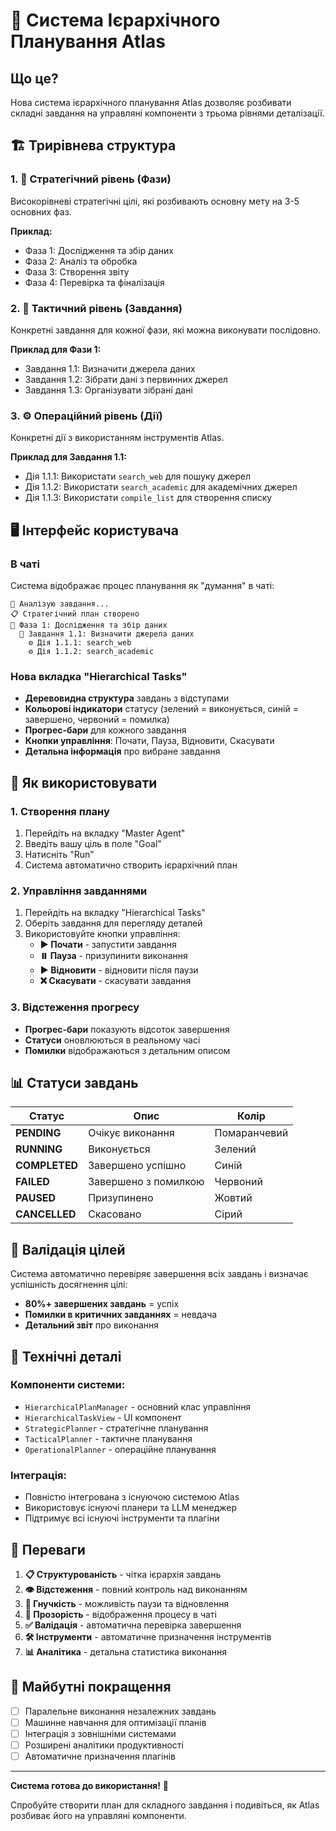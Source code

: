 # 🎯 Система Ієрархічного Планування Atlas

## Що це?

Нова система ієрархічного планування Atlas дозволяє розбивати складні завдання на управляні компоненти з трьома рівнями деталізації.

## 🏗️ Трирівнева структура

### 1. 🎯 Стратегічний рівень (Фази)
Високорівневі стратегічні цілі, які розбивають основну мету на 3-5 основних фаз.

**Приклад:**
- Фаза 1: Дослідження та збір даних
- Фаза 2: Аналіз та обробка
- Фаза 3: Створення звіту
- Фаза 4: Перевірка та фіналізація

### 2. 📝 Тактичний рівень (Завдання)
Конкретні завдання для кожної фази, які можна виконувати послідовно.

**Приклад для Фази 1:**
- Завдання 1.1: Визначити джерела даних
- Завдання 1.2: Зібрати дані з первинних джерел
- Завдання 1.3: Організувати зібрані дані

### 3. ⚙️ Операційний рівень (Дії)
Конкретні дії з використанням інструментів Atlas.

**Приклад для Завдання 1.1:**
- Дія 1.1.1: Використати `search_web` для пошуку джерел
- Дія 1.1.2: Використати `search_academic` для академічних джерел
- Дія 1.1.3: Використати `compile_list` для створення списку

## 🖥️ Інтерфейс користувача

### В чаті
Система відображає процес планування як "думання" в чаті:

```
🤔 Аналізую завдання...
📋 Стратегічний план створено
🎯 Фаза 1: Дослідження та збір даних
  📝 Завдання 1.1: Визначити джерела даних
    ⚙️ Дія 1.1.1: search_web
    ⚙️ Дія 1.1.2: search_academic
```

### Нова вкладка "Hierarchical Tasks"
- **Деревовидна структура** завдань з відступами
- **Кольорові індикатори** статусу (зелений = виконується, синій = завершено, червоний = помилка)
- **Прогрес-бари** для кожного завдання
- **Кнопки управління**: Почати, Пауза, Відновити, Скасувати
- **Детальна інформація** про вибране завдання

## 🚀 Як використовувати

### 1. Створення плану
1. Перейдіть на вкладку "Master Agent"
2. Введіть вашу ціль в поле "Goal"
3. Натисніть "Run"
4. Система автоматично створить ієрархічний план

### 2. Управління завданнями
1. Перейдіть на вкладку "Hierarchical Tasks"
2. Оберіть завдання для перегляду деталей
3. Використовуйте кнопки управління:
   - **▶️ Почати** - запустити завдання
   - **⏸️ Пауза** - призупинити виконання
   - **▶️ Відновити** - відновити після паузи
   - **❌ Скасувати** - скасувати завдання

### 3. Відстеження прогресу
- **Прогрес-бари** показують відсоток завершення
- **Статуси** оновлюються в реальному часі
- **Помилки** відображаються з детальним описом

## 📊 Статуси завдань

| Статус | Опис | Колір |
|--------|------|-------|
| **PENDING** | Очікує виконання | Помаранчевий |
| **RUNNING** | Виконується | Зелений |
| **COMPLETED** | Завершено успішно | Синій |
| **FAILED** | Завершено з помилкою | Червоний |
| **PAUSED** | Призупинено | Жовтий |
| **CANCELLED** | Скасовано | Сірий |

## 🎯 Валідація цілей

Система автоматично перевіряє завершення всіх завдань і визначає успішність досягнення цілі:

- **80%+ завершених завдань** = успіх
- **Помилки в критичних завданнях** = невдача
- **Детальний звіт** про виконання

## 🔧 Технічні деталі

### Компоненти системи:
- `HierarchicalPlanManager` - основний клас управління
- `HierarchicalTaskView` - UI компонент
- `StrategicPlanner` - стратегічне планування
- `TacticalPlanner` - тактичне планування  
- `OperationalPlanner` - операційне планування

### Інтеграція:
- Повністю інтегрована з існуючою системою Atlas
- Використовує існуючі планери та LLM менеджер
- Підтримує всі існуючі інструменти та плагіни

## 🎉 Переваги

1. **📋 Структурованість** - чітка ієрархія завдань
2. **👁️ Відстеження** - повний контроль над виконанням
3. **🔄 Гнучкість** - можливість паузи та відновлення
4. **💬 Прозорість** - відображення процесу в чаті
5. **✅ Валідація** - автоматична перевірка завершення
6. **🛠️ Інструменти** - автоматичне призначення інструментів
7. **📊 Аналітика** - детальна статистика виконання

## 🔮 Майбутні покращення

- [ ] Паралельне виконання незалежних завдань
- [ ] Машинне навчання для оптимізації планів
- [ ] Інтеграція з зовнішніми системами
- [ ] Розширені аналітики продуктивності
- [ ] Автоматичне призначення плагінів

---

**Система готова до використання!** 🚀

Спробуйте створити план для складного завдання і подивіться, як Atlas розбиває його на управляні компоненти. 